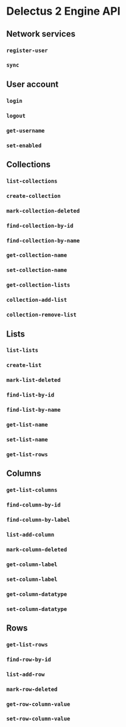 # Delectus 2 Engine API

## Network services
### `register-user`
### `sync`

## User account
### `login`
### `logout`
### `get-username`
### `set-enabled`

## Collections
### `list-collections`
### `create-collection`
### `mark-collection-deleted`
### `find-collection-by-id`
### `find-collection-by-name`
### `get-collection-name`
### `set-collection-name`
### `get-collection-lists`
### `collection-add-list`
### `collection-remove-list`

## Lists
### `list-lists`
### `create-list`
### `mark-list-deleted`
### `find-list-by-id`
### `find-list-by-name`
### `get-list-name`
### `set-list-name`
### `get-list-rows`

## Columns
### `get-list-columns`
### `find-column-by-id`
### `find-column-by-label`
### `list-add-column`
### `mark-column-deleted`
### `get-column-label`
### `set-column-label`
### `get-column-datatype`
### `set-column-datatype`

## Rows
### `get-list-rows`
### `find-row-by-id`
### `list-add-row`
### `mark-row-deleted`
### `get-row-column-value`
### `set-row-column-value`

